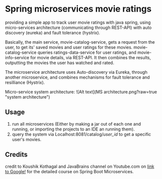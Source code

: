 # Spring microservices movie ratings

providing a simple app to track user movie ratings with java spring, using micro-services architecture 
(communicating through REST-API) with auto discovery (eureka) and fault tolerance (hystrix).

Basically, the main service, movie-catalog-service, gets a request from the user, to get its' saved movies and user ratings for these movies.
movie-catalog-service queries ratings-data-service for user ratings, and movie-info-service for movie details, via REST-API.
It then combines the results, outputting the movies the user has watched and rated.

The microservice architecture uses Auto-discovery via Eureka, through another microservice, and combines mechanisms for fault tolerance and resilliance (Hystrix).

Micro-service system architecture:
![Alt text](MS architecture.png?raw=true "system architecture")

## Usage

1. run all microservices (Either by making a jar out of each one and running, or importing the projects to an IDE an running them).
2. query the system via Localhost:8081/catalog/*user_id* to get a specific user's movies.

## Credits

credit to Koushik Kothagal and JavaBrains channel on Youtube.com on [link to Google!](https://www.youtube.com/user/koushks) for the detailed course on Spring Boot Microservices.
